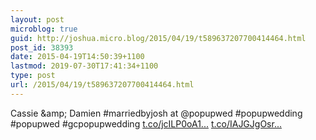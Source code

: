 ```yaml
---
layout: post
microblog: true
guid: http://joshua.micro.blog/2015/04/19/t589637207700414464.html
post_id: 38393
date: 2015-04-19T14:50:39+1100
lastmod: 2019-07-30T17:41:34+1100
type: post
url: /2015/04/19/t589637207700414464.html
---
```

Cassie &amp;amp; Damien #marriedbyjosh at @popupwed #popupwedding #popupwed #gcpopupwedding [t.co/jcILP0oA1...](http://t.co/jcILP0oA1J) [t.co/IAJGJgOsr...](http://t.co/IAJGJgOsrr)
